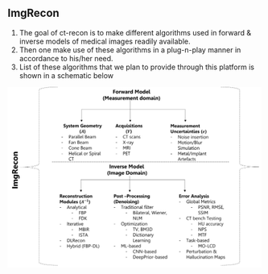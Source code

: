 ## ImgRecon ##

1. The goal of ct-recon is to make different algorithms used in forward & inverse models of medical images readily available. 
2. Then one make use of these algorithms in a plug-n-play manner in accordance to his/her need. 
3. List of these algorithms that we plan to provide through this platform is shown in a schematic below

<img src=".plot/schematic.png" alt="schematic fig"/>
